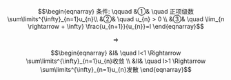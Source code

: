 $$\begin{eqnarray}
条件: \qquad 
&①& \quad 正项级数\sum\limits^{\infty}_{n=1}u_{n}\\
&②& \quad u_{n} > 0 \\
&③& \quad \lim_{n \rightarrow + \infty} \frac{u_{n+1}}{u_{n}}=l
\end{eqnarray}$$

$$\Rightarrow$$

$$\begin{eqnarray}
&Ⅰ& \quad l<1 \Rightarrow \sum\limits^{\infty}_{n=1}u_{n}收敛 \\
&Ⅱ& \quad l>1 \Rightarrow \sum\limits^{\infty}_{n=1}u_{n}发散
\end{eqnarray}$$